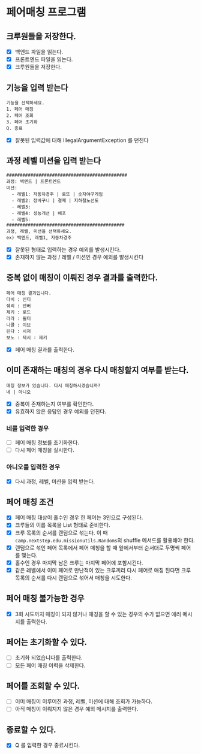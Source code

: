 # 페어매칭 프로그램

## 크루원들을 저장한다.

- [x] 백엔드 파일을 읽는다.
- [x] 프론트엔드 파일을 읽는다.
- [x] 크루원들을 저장한다.

## 기능을 입력 받는다

```
기능을 선택하세요.
1. 페어 매칭
2. 페어 조회
3. 페어 초기화
Q. 종료
```

- [x] 잘못된 입력값에 대해 IllegalArgumentException 를 던진다

## 과정 레벨 미션을 입력 받는다

```
#############################################
과정: 백엔드 | 프론트엔드
미션:
  - 레벨1: 자동차경주 | 로또 | 숫자야구게임
  - 레벨2: 장바구니 | 결제 | 지하철노선도
  - 레벨3: 
  - 레벨4: 성능개선 | 배포
  - 레벨5: 
############################################
과정, 레벨, 미션을 선택하세요.
ex) 백엔드, 레벨1, 자동차경주
```

- [x] 잘못된 형태로 입력하는 경우 예외를 발생시킨다.
- [x] 존재하지 않는 과정 / 레벨 / 미션인 경우 예외를 발생시킨다

## 중복 없이 매칭이 이뤄진 경우 결과를 출력한다.

```
페어 매칭 결과입니다.
다비 : 신디
쉐리 : 덴버
제키 : 로드
라라 : 윌터
니콜 : 이브
린다 : 시저
보노 : 제시 : 제키
```

- [x] 페어 매칭 결과를 출력한다.

## 이미 존재하는 매칭의 경우 다시 매칭할지 여부를 받는다.

```
매칭 정보가 있습니다. 다시 매칭하시겠습니까?
네 | 아니오
```

- [x] 중복이 존재하는지 여부를 확인한다.
- [x] 유효하지 않은 응답인 경우 예외를 던진다.

### 네를 입력한 경우

- [ ] 페어 매칭 정보를 초기화한다.
- [ ] 다시 페어 매칭을 실시한다.

### 아니오를 입력한 경우

- [x] 다시 과정, 레벨, 미션을 입력 받는다.

## 페어 매칭 조건

- [x] 페어 매칭 대상이 홀수인 경우 한 페어는 3인으로 구성된다.
- [x] 크루들의 이름 목록을 List<String> 형태로 준비한다.
- [x] 크루 목록의 순서를 랜덤으로 섞는다. 이 때 `camp.nextstep.edu.missionutils.Randoms`의 shuffle 메서드를 활용해야 한다.
- [x] 랜덤으로 섞인 페어 목록에서 페어 매칭을 할 때 앞에서부터 순서대로 두명씩 페어를 맺는다.
- [x] 홀수인 경우 마지막 남은 크루는 마지막 페어에 포함시킨다.
- [x] 같은 레벨에서 이미 페어로 만난적이 있는 크루끼리 다시 페어로 매칭 된다면 크루 목록의 순서를 다시 랜덤으로 섞어서 매칭을 시도한다.

## 페어 매칭 불가능한 경우

- [x] 3회 시도까지 매칭이 되지 않거나 매칭을 할 수 있는 경우의 수가 없으면 에러 메시지를 출력한다.

## 페어는 초기화할 수 있다.

- [ ] 초기화 되었습니다를 출력한다.
- [ ] 모든 페어 매칭 이력을 삭제한다.

## 페어를 조회할 수 있다.

- [ ] 이미 매칭이 이루어진 과정, 레벨, 미션에 대해 조회가 가능하다.
- [ ] 아직 매칭이 이뤄지지 않은 경우 예외 메시지를 출력한다.

## 종료할 수 있다.

- [x] Q 를 입력한 경우 종료시킨다.